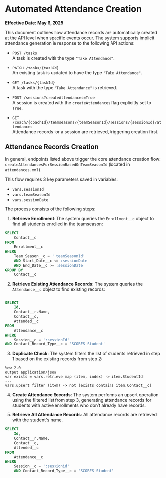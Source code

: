 # Automated Attendance Creation

**Effective Date: May 6, 2025**

This document outlines how attendance records are automatically created at the API level when specific events occur. The system supports implicit attendance generation in response to the following API actions:

- `POST /tasks`  
  A task is created with the type `"Take Attendance"`.

- `PATCH /tasks/{taskId}`  
  An existing task is updated to have the type `"Take Attendance"`.

- `GET /tasks/{taskId}`  
  A task with the type `"Take Attendance"` is retrieved.

- `POST /sessions?createAttendances=True`  
  A session is created with the `createAttendances` flag explicitly set to `True`.

- `GET /coach/{coachId}/teamseasons/{teamSeasonId}/sessions/{sessionId}/attendances`  
  Attendance records for a session are retrieved, triggering creation first.

## Attendance Records Creation

In general, endpoints listed above trigger the core attendance creation flow: `createAttendancesForSessionBasedOnTeamSeasonId` (located in `attendances.xml`)

This flow requires 3 key parameters saved in variables: 
- `vars.sessionId` 
- `vars.teamSeasonId`
- `vars.sessionDate`

The process consists of the following steps:

1. **Retrieve Enrollment**: The system queries the `Enrollment__c` object to find all students enrolled in the teamseason: 
```sql
SELECT 
    Contact__c
FROM 
    Enrollment__c 
WHERE 
    Team_Season__c = ':teamSeasonId' 
    AND Start_Date__c <= :sessionDate
    AND End_Date__c >= :sessionDate
GROUP BY 
    Contact__c
```
	
2. **Retrieve Existing Attendance Records**: The system queries the `Attendance__c` object to find existing records:

  
```sql

SELECT 
    Id,
    Contact__r.Name,
    Contact__c,
    Attended__c 
FROM 
    Attendance__c 
WHERE 
    Session__c = ':sessionId' 
AND Contact_Record_Type__c = 'SCORES Student'
```

3. **Duplicate Check**: The system filters the list of students retrieved in step 1 based on the existing records from step 2:

```DataWeave
%dw 2.0
output application/json
var exists = vars.retrieve map (item, index) -> item.StudentId
---
vars.upsert filter (item) -> not (exists contains item.Contact__c)
```

4. **Create Attendance Records**: The system performs an upsert operation using the filtered list from step 3, generating attendance records for students with active enrollments who don’t already have records.

5. **Retrieve All Attendance Records**: All attendance records are retrieved with the student's name. 

```sql
SELECT 
    Id,
    Contact__r.Name,
    Contact__c,
    Attended__c 
FROM 
    Attendance__c 
WHERE 
    Session__c = ':sessionid' 
    AND Contact_Record_Type__c = 'SCORES Student'
```